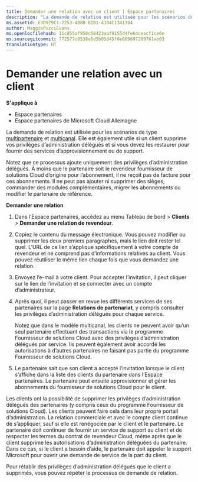 ```yaml
---
title: Demander une relation avec un client | Espace partenaires
description: "La demande de relation est utilisée pour les scénarios de type Multipartenaire et Multicanal. Elle est également utile si un client supprime vos privilèges d’administration délégués et si vous devez les restaurer pour fournir des services d’approvisionnement ou de support."
ms.assetid: E3D979C1-2253-408B-82B1-4104C1341704
author: MaggiePucciEvans
ms.openlocfilehash: 11c855af950c58423aaf9155d4fe64ceacf1ce6e
ms.sourcegitcommit: 772577c0538a5d5b05d45f0e669697209761ab03
translationtype: HT
---
```

# <a name="request-a-relationship-with-a-customer"></a>Demander une relation avec un client

**S'applique à**

-  Espace partenaires
-  Espace partenaires de Microsoft Cloud Allemagne

La demande de relation est utilisée pour les scénarios de type [multipartenaire](multipartner.md) et [multicanal](multichannel.md). Elle est également utile si un client supprime vos privilèges d’administration délégués et si vous devez les restaurer pour fournir des services d’approvisionnement ou de support.

Notez que ce processus ajoute uniquement des privilèges d’administration délégués. À moins que le partenaire soit le revendeur fournisseur de solutions Cloud d’origine pour l’abonnement, il ne reçoit pas de facture pour ces abonnements. Il ne peut pas ajouter ni supprimer des sièges, commander des modules complémentaires, migrer les abonnements ou modifier le partenaire de référence.

<a href="" id="requestarelationship"></a>
**Demander une relation**

1.  Dans l’Espace partenaires, accédez au menu Tableau de bord &gt; **Clients** &gt; **Demander une relation de revendeur**.
2.  Copiez le contenu du message électronique. Vous pouvez modifier ou supprimer les deux premiers paragraphes, mais le lien doit rester tel quel. L’URL de ce lien s’applique spécifiquement à votre compte de revendeur et ne comprend pas d’informations relatives au client. Vous pouvez réutiliser le même lien chaque fois que vous demandez une relation.
3.  Envoyez l’e-mail à votre client. Pour accepter l’invitation, il peut cliquer sur le lien de l’invitation et se connecter avec un compte d’administrateur.
4.  Après quoi, il peut passer en revue les différents services de ses partenaires sur la page **Relations de partenariat**, y compris consulter les privilèges d’administration délégués pour chaque service.

    Notez que dans le modèle multicanal, les clients ne peuvent avoir qu’un seul partenaire effectuant des transactions via le programme Fournisseur de solutions Cloud avec des privilèges d’administration délégués par service. Ils peuvent également avoir accordé les autorisations à d’autres partenaires ne faisant pas partie du programme Fournisseur de solutions Cloud.

5.  Le partenaire sait que son client a accepté l’invitation lorsque le client s’affiche dans la liste des clients du partenaire dans l’Espace partenaires. Le partenaire peut ensuite approvisionner et gérer les abonnements du fournisseur de solutions Cloud pour le client.

Les clients ont la possibilité de supprimer les privilèges d’administration délégués des partenaires (y compris ceux du programme Fournisseur de solutions Cloud). Les clients peuvent faire cela dans leur propre portail d’administration. La relation commerciale et avec le compte client continue de s’appliquer, sauf si elle est renégociée par le client et le partenaire. Le partenaire doit continuer de fournir un service de support au client et de respecter les termes du contrat de revendeur Cloud, même après que le client supprime les autorisations d’administration déléguées du partenaire. Dans ce cas, si le client a besoin d’aide, le partenaire doit appeler le support Microsoft pour ouvrir une demande de service de la part du client.

Pour rétablir des privilèges d’administration délégués que le client a supprimés, vous pouvez répéter le processus de demande de relation.

 

 



